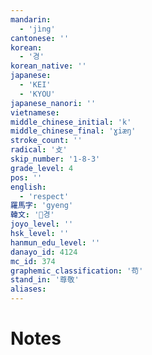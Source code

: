 ```yaml
---
mandarin:
  - 'jìng'
cantonese: ''
korean:
  - '경'
korean_native: ''
japanese:
  - 'KEI'
  - 'KYOU'
japanese_nanori: ''
vietnamese:
middle_chinese_initial: 'k'
middle_chinese_final: 'ɣiæŋ'
stroke_count: ''
radical: '攴'
skip_number: '1-8-3'
grade_level: 4
pos: ''
english:
  - 'respect'
羅馬字: 'gyeng'
韓文: '경'
joyo_level: ''
hsk_level: ''
hanmun_edu_level: ''
danayo_id: 4124
mc_id: 374
graphemic_classification: '苟'
stand_in: '尊敬'
aliases:
---
```


# Notes
